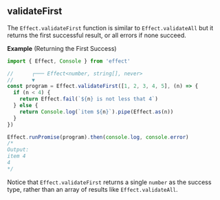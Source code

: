 ## validateFirst

The `Effect.validateFirst` function is similar to `Effect.validateAll` but it returns the first successful result, or all errors if none succeed.

**Example** (Returning the First Success)

```ts twoslash
import { Effect, Console } from 'effect'

//      ┌─── Effect<number, string[], never>
//      ▼
const program = Effect.validateFirst([1, 2, 3, 4, 5], (n) => {
  if (n < 4) {
    return Effect.fail(`${n} is not less that 4`)
  } else {
    return Console.log(`item ${n}`).pipe(Effect.as(n))
  }
})

Effect.runPromise(program).then(console.log, console.error)
/*
Output:
item 4
4
*/
```

Notice that `Effect.validateFirst` returns a single `number` as the success type, rather than an array of results like `Effect.validateAll`.

